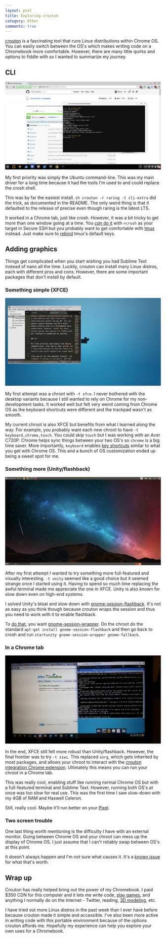 ```yaml
---
layout: post
title: Exploring crouton
category: Other
comments: true
---
```


[crouton](https://github.com/dnschneid/crouton) is a fascinating tool that runs Linux distributions within Chrome OS. You can easily switch between the OS's which makes writing code on a Chromebook more comfortable. However, there are many little quirks and options to fiddle with so I wanted to summarize my journey.

## CLI

[![A CLI chroot running in a Chrome tab](/images/crouton-cli.png)](/images/crouton-cli.png)

My first priority was simply the Ubuntu command-line. This was my main driver for a long time because it had the tools I'm used to and could replace the crosh shell.

This was by far the easiest install. `sh crouton -r raring -t cli-extra` did the trick, as documented in the README. The only weird thing is that it defaulted to the release of precise even though raring is the latest LTS.

It worked in a Chrome tab, just like crosh. However, it was a bit tricky to get more than one window going at a time. You [_can_ do it](https://github.com/adlr/croshwindow/issues/3) with `>crosh` as your target in Secure SSH but you probably want to get comfortable with [tmux](http://tmux.sourceforge.net/) instead. Just make sure to [rebind](https://github.com/JScott/configs/blob/master/dotfiles/.tmux.conf) tmux's default keys.

## Adding graphics

Things get complicated when you start wishing you had Sublime Text instead of nano all the time. Luckily, crouton can install many Linux distros, each with different pros and cons. However, there are some important packages that don't install by default.

### Something simple (XFCE)

[![crouton running XFCE](/images/crouton-xfce.png)](/images/crouton-xfce.png)

My first attempt was a chroot with `-t xfce`. I never bothered with the desktop variants because I still wanted to rely on Chrome for my non-development tasks. It worked well but felt very weird coming from Chrome OS as the keyboard shortcuts were different and the trackpad wasn't as smooth.

My current chroot is also XFCE but benefits from what I learned along the way. For example, you probably want each new chroot to have `-t keyboard,chrome,touch`. You could skip `touch` but I was working with an Acer C720P. Chrome helps sync things between your two OS's so `chrome` is a big time saver. More importantly, `keyboard` enables [key shortcuts](http://www.reddit.com/r/chrubuntu/comments/1rsxkd/list_of_fixes_for_xubuntu_1310_on_the_acer_c720/ch74rbg) similar to what you get with Chrome OS. This and a bunch of OS customization ended up being a sweet spot for me.

### Something more (Unity/flashback)

[![A chroot running Unity/flashback](/images/crouton-unity-flashback.png)](/images/crouton-unity-flashback.png)

After my first attempt I wanted to try something more full-featured and visually interesting. `-t unity` seemed like a good choice but it seemed strange once I started using it. Having to spend so much time replacing the awful terminal made me appreciate the one in XFCE. Unity is also known for slow down even on high-end systems.

I solved Unity's bloat and slow down with [gnome-session-flashback](https://wiki.gnome.org/Projects/GnomeFlashback). It's not as easy as you think though because crouton wraps the session and thus you need to work with it to enable flashback.

To [do that](https://github.com/dnschneid/crouton/issues/352), you want [gnome-session-wrapper](https://github.com/dnschneid/crouton/blob/master/chroot-bin/gnome-session-wrapper). On the chroot do the standard `apt-get install gnome-session-flashback` and then go back to crosh and run `startunity gnome-session-wrapper gnome-fallback`.

### In a Chrome tab

[![A chroot running in a Chrome tab](/images/crouton-tab.jpg)](/images/crouton-tab.jpg)

In the end, XFCE still felt more robust than Unity/flashback. However, the final frontier was to try `-t xiwi`. This replaced `xorg`, which gets inherited by most packages, and allows your chroot to interact with the [crouton integration Chrome extension](https://chrome.google.com/webstore/detail/crouton-integration/gcpneefbbnfalgjniomfjknbcgkbijom). Ultimately this means you can run your chroot in a Chrome tab.

This was really cool, enabling stuff like running normal Chrome OS but with a full-featured terminal and Sublime Text. However, running both OS's at once was too slow for real use. This was the first time I saw slow-down with my 4GB of RAM and Haswell Celeron.

Still, really cool. Maybe it'll run better on your [Pixel](https://www.google.com/chrome/devices/google-chromebook-pixel/).

### Two screen trouble

One last thing worth mentioning is the difficulty I have with an external monitor. Going between Chrome OS and your chroot can mess up the display of Chrome OS. I just assume that I can't reliably swap between OS's at this point.

It doesn't always happen and I'm not sure what causes it. It's a [known issue](https://github.com/dnschneid/crouton/issues/1105) for what that's worth.

## Wrap up

Crouton has really helped bring out the power of my Chromebook. I paid $350 CDN for this computer and it lets me write code, [play games](http://www.reddit.com/r/Crouton/comments/21v3t8/games_confirmed_to_work_on_acer_c720_2_gb/), and anything I normally do on the Internet - Twitter, reading, [3D modeling](https://clara.io/), etc.

I have tried out more Linux distros in the past week than I ever have before because crouton made it simple and accessible. I've also been more active in writing code with this portable environment because of the options crouton affords me. Hopefully my experience can help you explore your own uses for a Chromebook.
